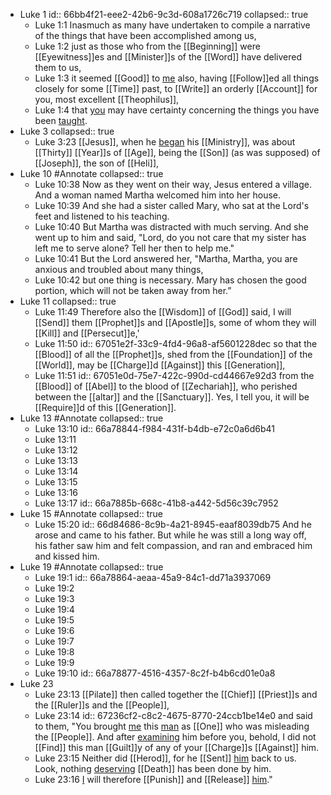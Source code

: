 - Luke 1
  id:: 66bb4f21-eee2-42b6-9c3d-608a1726c719
  collapsed:: true
	- Luke 1:1
	  Inasmuch as many have undertaken to compile a narrative of the things that have been accomplished among us,
	- Luke 1:2
	  just as those who from the [[Beginning]] were [[Eyewitness]]es and [[Minister]]s of the [[Word]] have delivered them to us,
	- Luke 1:3
	  it seemed [[Good]] to [me]([[Luke]]) also, having [[Follow]]ed all things closely for some [[Time]] past, to [[Write]] an orderly [[Account]] for you, most excellent [[Theophilus]],
	- Luke 1:4
	  that [you]([[Theophilus]]) may have certainty concerning the things you have been [taught]([[Teach]]).
- Luke 3
  collapsed:: true
	- Luke 3:23
	  [[Jesus]], when he [began]([[Beginning]]) his [[Ministry]], was about [[Thirty]] [[Year]]s of [[Age]], being the [[Son]] (as was supposed) of [[Joseph]], the son of [[Heli]],
- Luke 10 #Annotate
  collapsed:: true
	- Luke 10:38
	  Now as they went on their way, Jesus entered a village. And a woman named Martha welcomed him into her house.
	- Luke 10:39
	  And she had a sister called Mary, who sat at the Lord's feet and listened to his teaching.
	- Luke 10:40
	  But Martha was distracted with much serving. And she went up to him and said, "Lord, do you not care that my sister has left me to serve alone? Tell her then to help me."
	- Luke 10:41
	  But the Lord answered her, "Martha, Martha, you are anxious and troubled about many things,
	- Luke 10:42
	  but one thing is necessary. Mary has chosen the good portion, which will not be taken away from her.”
- Luke 11
  collapsed:: true
	- Luke 11:49
	  Therefore also the [[Wisdom]] of [[God]] said, I will [[Send]] them [[Prophet]]s and [[Apostle]]s, some of whom they will [[Kill]] and [[Persecut]]e,'
	- Luke 11:50
	  id:: 67051e2f-33c9-4fd4-96a8-af5601228dec
	  so that the [[Blood]] of all the [[Prophet]]s, shed from the [[Foundation]] of the [[World]], may be [[Charge]]d [[Against]] this [[Generation]],
	- Luke 11:51
	  id:: 67051e0d-75e7-422c-990d-cd44667e92d3
	  from the [[Blood]] of [[Abel]] to the blood of [[Zechariah]], who perished between the [[altar]] and the [[Sanctuary]]. Yes, I tell you, it will be [[Require]]d of this [[Generation]].
- Luke 13 #Annotate
  collapsed:: true
	- Luke 13:10
	  id:: 66a78844-f984-431f-b4db-e72c0a6d6b41
	- Luke 13:11
	- Luke 13:12
	- Luke 13:13
	- Luke 13:14
	- Luke 13:15
	- Luke 13:16
	- Luke 13:17
	  id:: 66a7885b-668c-41b8-a442-5d56c39c7952
- Luke 15 #Annotate
  collapsed:: true
	- Luke 15:20
	  id:: 66d84686-8c9b-4a21-8945-eaaf8039db75
	  And he arose and came to his father. But while he was still a long way off, his father saw him and felt compassion, and ran and embraced him and kissed him.
- Luke 19 #Annotate
  collapsed:: true
	- Luke 19:1
	  id:: 66a78864-aeaa-45a9-84c1-dd71a3937069
	- Luke 19:2
	- Luke 19:3
	- Luke 19:4
	- Luke 19:5
	- Luke 19:6
	- Luke 19:7
	- Luke 19:8
	- Luke 19:9
	- Luke 19:10
	  id:: 66a78877-4516-4357-8c2f-b4b6cd01e0a8
- Luke 23
	- Luke 23:13
	  [[Pilate]] then called together the [[Chief]] [[Priest]]s and the [[Ruler]]s and the [[People]],
	- Luke 23:14
	  id:: 67236cf2-c8c2-4675-8770-24ccb1be14e0
	  and said to them, "You brought [me]([[Pilate]]) this [man]([[Jesus]]) as [[One]] who was misleading the [[People]]. And after [examining]([[Examine]]) him before you, behold, I did not [[Find]] this man [[Guilt]]y of any of your [[Charge]]s [[Against]] him.
	- Luke 23:15
	  Neither did [[Herod]], for he [[Sent]] [him]([[Jesus]]) back to us. Look, nothing [deserving]([[Deserve]]) [[Death]] has been done by him.
	- Luke 23:16
	  [I]([[Pilate]]) will therefore [[Punish]] and [[Release]] [him]([[Jesus]])."